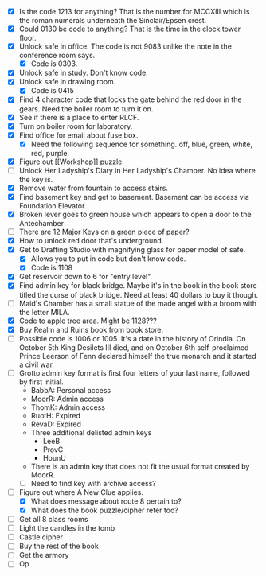 - [x] Is the code 1213 for anything? That is the number for MCCXIII which is the roman numerals underneath the Sinclair/Epsen crest.
- [x] Could 0130 be code to anything? That is the time in the clock tower floor.
- [x] Unlock safe in office. The code is not 9083 unlike the note in the conference room says.
	- [x] Code is 0303.
- [x] Unlock safe in study. Don't know code.
- [x] Unlock safe in drawing room.
	- [x] Code is 0415
- [x] Find 4 character code that locks the gate behind the red door in the gears. Need the boiler room to turn it on.
- [x] See if there is a place to enter RLCF.
- [x] Turn on boiler room for laboratory.
- [x] Find office for email about fuse box.
	- [x] Need the following sequence for something. off, blue, green, white, red, purple.
- [x] Figure out [[Workshop]] puzzle.
- [ ] Unlock Her Ladyship's Diary in Her Ladyship's Chamber. No idea where the key is.
- [x] Remove water from fountain to access stairs.
- [x] Find basement key and get to basement. Basement can be access via Foundation Elevator.
- [x] Broken lever goes to green house which appears to open a door to the Antechamber
- [ ] There are 12 Major Keys on a green piece of paper?
- [x] How to unlock red door that's underground.
- [x] Get to Drafting Studio with magnifying glass for paper model of safe.
	- [x] Allows you to put in code but don't know code.
	- [x] Code is 1108
- [x] Get reservoir down to 6 for "entry level". 
- [x] Find admin key for black bridge. Maybe it's in the book in the book store titled the curse of black bridge. Need at least 40 dollars to buy it though.
- [ ] Maid's Chamber has a small statue of the made angel with a broom with the letter MILA. 
- [x] Code to apple tree area. Might be 1128???
- [x] Buy Realm and Ruins book from book store.
- [ ] Possible code is 1006 or 1005. It's a date in the history of Orindia. On October 5th King Desilets III died, and on October 6th self-proclaimed Prince Leerson of Fenn declared himself the true monarch and it started a civil war.
- [ ] Grotto admin key format is first four letters of your last name, followed by first initial.
	- BabbA: Personal access
	- MoorR: Admin access
	- ThomK: Admin access
	- RuotH: Expired
	- RevaD: Expired
	- Three additional delisted admin keys
		- LeeB
		- ProvC
		- HounU
	- There is an admin key that does not fit the usual format created by MoorR.
	- [ ] Need to find key with archive access?
- [ ] Figure out where A New Clue applies.
	- [x] What does message about route 8 pertain to?
	- [x] What does the book puzzle/cipher refer too?
- [ ] Get all 8 class rooms
- [ ] Light the candles in the tomb
- [ ] Castle cipher
- [ ] Buy the rest of the book
- [ ] Get the armory
- [ ] Op